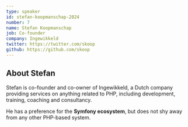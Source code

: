 ```yaml
---
type: speaker
id: stefan-koopmanschap-2024
number: 7
name: Stefan Koopmanschap 
job: Co-founder
company: Ingewikkeld
twitter: https://twitter.com/skoop
github: https://github.com/skoop
---
```


## About Stefan

Stefan is co-founder and co-owner of Ingewikkeld, a Dutch company providing services on anything related to PHP, including development, training, coaching and consultancy. 

He has a preference for the **Symfony ecosystem**, but does not shy away from any other PHP-based system.
